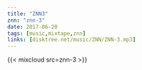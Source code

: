```yaml
---
title: "ZNN3"
znn: "znn-3"
date: 2017-06-20
tags: [music,mixtape,znn]
links: [disktree.net/music/ZNN/ZNN-3.mp3]
---
```

{{< mixcloud src=znn-3 >}}
